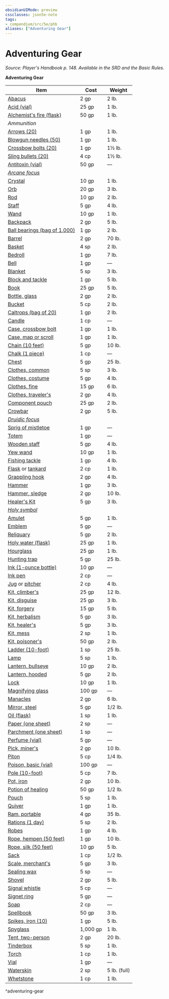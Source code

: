 ```yaml
---
obsidianUIMode: preview
cssclasses: json5e-note
tags:
- compendium/src/5e/phb
aliases: ["Adventuring Gear"]
---
```

# Adventuring Gear
*Source: Player's Handbook p. 148. Available in the SRD and the Basic Rules.* 

**Adventuring Gear**

| Item | Cost | Weight |
|------|------|--------|
| [Abacus](/2-Mechanics/CLI/items/abacus.md) | 2 gp | 2 lb. |
| [Acid (vial)](/2-Mechanics/CLI/items/acid-vial.md) | 25 gp | 1 lb. |
| [Alchemist's fire (flask)](/2-Mechanics/CLI/items/alchemists-fire-flask.md) | 50 gp | 1 lb. |
| *Ammunition* |  |  |
| [Arrows (20)](/2-Mechanics/CLI/items/arrows-20.md) | 1 gp | 1 lb. |
| [Blowgun needles (50)](/2-Mechanics/CLI/items/blowgun-needles-50.md) | 1 gp | 1 lb. |
| [Crossbow bolts (20)](/2-Mechanics/CLI/items/crossbow-bolts-20.md) | 1 gp | 1½ lb. |
| [Sling bullets (20)](/2-Mechanics/CLI/items/sling-bullets-20.md) | 4 cp | 1½ lb. |
| [Antitoxin (vial)](/2-Mechanics/CLI/items/antitoxin-vial.md) | 50 gp | — |
| *[Arcane focus](/2-Mechanics/CLI/items/arcane-focus.md)* |  |  |
| [Crystal](/2-Mechanics/CLI/items/crystal.md) | 10 gp | 1 lb. |
| [Orb](/2-Mechanics/CLI/items/orb.md) | 20 gp | 3 lb. |
| [Rod](/2-Mechanics/CLI/items/rod.md) | 10 gp | 2 lb. |
| [Staff](/2-Mechanics/CLI/items/staff.md) | 5 gp | 4 lb. |
| [Wand](/2-Mechanics/CLI/items/wand.md) | 10 gp | 1 lb. |
| [Backpack](/2-Mechanics/CLI/items/backpack.md) | 2 gp | 5 lb. |
| [Ball bearings (bag of 1,000)](/2-Mechanics/CLI/items/ball-bearings-bag-of-1000.md) | 1 gp | 2 lb. |
| [Barrel](/2-Mechanics/CLI/items/barrel.md) | 2 gp | 70 lb. |
| [Basket](/2-Mechanics/CLI/items/basket.md) | 4 sp | 2 lb. |
| [Bedroll](/2-Mechanics/CLI/items/bedroll.md) | 1 gp | 7 lb. |
| [Bell](/2-Mechanics/CLI/items/bell.md) | 1 gp | — |
| [Blanket](/2-Mechanics/CLI/items/blanket.md) | 5 sp | 3 lb. |
| [Block and tackle](/2-Mechanics/CLI/items/block-and-tackle.md) | 1 gp | 5 lb. |
| [Book](/2-Mechanics/CLI/items/book.md) | 25 gp | 5 lb. |
| [Bottle, glass](/2-Mechanics/CLI/items/glass-bottle.md) | 2 gp | 2 lb. |
| [Bucket](/2-Mechanics/CLI/items/bucket.md) | 5 cp | 2 lb. |
| [Caltrops (bag of 20)](/2-Mechanics/CLI/items/caltrops-bag-of-20.md) | 1 gp | 2 lb. |
| [Candle](/2-Mechanics/CLI/items/candle.md) | 1 cp | — |
| [Case, crossbow bolt](/2-Mechanics/CLI/items/crossbow-bolt-case.md) | 1 gp | 1 lb. |
| [Case, map or scroll](/2-Mechanics/CLI/items/map-or-scroll-case.md) | 1 gp | 1 lb. |
| [Chain (10 feet)](/2-Mechanics/CLI/items/chain-10-feet.md) | 5 gp | 10 lb. |
| [Chalk (1 piece)](/2-Mechanics/CLI/items/chalk-1-piece.md) | 1 cp | — |
| [Chest](/2-Mechanics/CLI/items/chest.md) | 5 gp | 25 lb. |
| [Clothes, common](/2-Mechanics/CLI/items/common-clothes.md) | 5 sp | 3 lb. |
| [Clothes, costume](/2-Mechanics/CLI/items/costume-clothes.md) | 5 gp | 4 lb. |
| [Clothes, fine](/2-Mechanics/CLI/items/fine-clothes.md) | 15 gp | 6 lb. |
| [Clothes, traveler's](/2-Mechanics/CLI/items/travelers-clothes.md) | 2 gp | 4 lb. |
| [Component pouch](/2-Mechanics/CLI/items/component-pouch.md) | 25 gp | 2 lb. |
| [Crowbar](/2-Mechanics/CLI/items/crowbar.md) | 2 gp | 5 lb. |
| *[Druidic focus](/2-Mechanics/CLI/items/druidic-focus.md)* |  |  |
| [Sprig of mistletoe](/2-Mechanics/CLI/items/sprig-of-mistletoe.md) | 1 gp | — |
| [Totem](/2-Mechanics/CLI/items/totem.md) | 1 gp | — |
| [Wooden staff](/2-Mechanics/CLI/items/wooden-staff.md) | 5 gp | 4 lb. |
| [Yew wand](/2-Mechanics/CLI/items/yew-wand.md) | 10 gp | 1 lb. |
| [Fishing tackle](/2-Mechanics/CLI/items/fishing-tackle.md) | 1 gp | 4 lb. |
| [Flask](/2-Mechanics/CLI/items/flask.md) or [tankard](/2-Mechanics/CLI/items/tankard.md) | 2 cp | 1 lb. |
| [Grappling hook](/2-Mechanics/CLI/items/grappling-hook.md) | 2 gp | 4 lb. |
| [Hammer](/2-Mechanics/CLI/items/hammer.md) | 1 gp | 3 lb. |
| [Hammer, sledge](/2-Mechanics/CLI/items/sledgehammer.md) | 2 gp | 10 lb. |
| [Healer's Kit](/2-Mechanics/CLI/items/healers-kit.md) | 5 gp | 3 lb. |
| *[Holy symbol](/2-Mechanics/CLI/items/holy-symbol.md)* |  |  |
| [Amulet](/2-Mechanics/CLI/items/amulet.md) | 5 gp | 1 lb. |
| [Emblem](/2-Mechanics/CLI/items/emblem.md) | 5 gp | — |
| [Reliquary](/2-Mechanics/CLI/items/reliquary.md) | 5 gp | 2 lb. |
| [Holy water (flask)](/2-Mechanics/CLI/items/holy-water-flask.md) | 25 gp | 1 lb. |
| [Hourglass](/2-Mechanics/CLI/items/hourglass.md) | 25 gp | 1 lb. |
| [Hunting trap](/2-Mechanics/CLI/items/hunting-trap.md) | 5 gp | 25 lb. |
| [Ink (1-ounce bottle)](/2-Mechanics/CLI/items/ink-1-ounce-bottle.md) | 10 gp | — |
| [Ink pen](/2-Mechanics/CLI/items/ink-pen.md) | 2 cp | — |
| [Jug](/2-Mechanics/CLI/items/jug.md) or [pitcher](/2-Mechanics/CLI/items/pitcher.md) | 2 cp | 4 lb. |
| [Kit, climber's](/2-Mechanics/CLI/items/climbers-kit.md) | 25 gp | 12 lb. |
| [Kit, disguise](/2-Mechanics/CLI/items/disguise-kit.md) | 25 gp | 3 lb. |
| [Kit, forgery](/2-Mechanics/CLI/items/forgery-kit.md) | 15 gp | 5 lb. |
| [Kit, herbalism](/2-Mechanics/CLI/items/herbalism-kit.md) | 5 gp | 3 lb. |
| [Kit, healer's](/2-Mechanics/CLI/items/healers-kit.md) | 5 gp | 3 lb. |
| [Kit, mess](/2-Mechanics/CLI/items/mess-kit.md) | 2 sp | 1 lb. |
| [Kit, poisoner's](/2-Mechanics/CLI/items/poisoners-kit.md) | 50 gp | 2 lb. |
| [Ladder (10-foot)](/2-Mechanics/CLI/items/ladder-10-foot.md) | 1 sp | 25 lb. |
| [Lamp](/2-Mechanics/CLI/items/lamp.md) | 5 sp | 1 lb. |
| [Lantern, bullseye](/2-Mechanics/CLI/items/bullseye-lantern.md) | 10 gp | 2 lb. |
| [Lantern, hooded](/2-Mechanics/CLI/items/hooded-lantern.md) | 5 gp | 2 lb. |
| [Lock](/2-Mechanics/CLI/items/lock.md) | 10 gp | 1 lb. |
| [Magnifying glass](/2-Mechanics/CLI/items/magnifying-glass.md) | 100 gp | — |
| [Manacles](/2-Mechanics/CLI/items/manacles.md) | 2 gp | 6 lb. |
| [Mirror, steel](/2-Mechanics/CLI/items/steel-mirror.md) | 5 gp | 1/2 lb. |
| [Oil (flask)](/2-Mechanics/CLI/items/oil-flask.md) | 1 sp | 1 lb. |
| [Paper (one sheet)](/2-Mechanics/CLI/items/paper-one-sheet.md) | 2 sp | — |
| [Parchment (one sheet)](/2-Mechanics/CLI/items/parchment-one-sheet.md) | 1 sp | — |
| [Perfume (vial)](/2-Mechanics/CLI/items/perfume-vial.md) | 5 gp | — |
| [Pick, miner's](/2-Mechanics/CLI/items/miners-pick.md) | 2 gp | 10 lb. |
| [Piton](/2-Mechanics/CLI/items/piton.md) | 5 cp | 1/4 lb. |
| [Poison, basic (vial)](/2-Mechanics/CLI/items/basic-poison-vial.md) | 100 gp | — |
| [Pole (10-foot)](/2-Mechanics/CLI/items/pole-10-foot.md) | 5 cp | 7 lb. |
| [Pot, iron](/2-Mechanics/CLI/items/iron-pot.md) | 2 gp | 10 lb. |
| [Potion of healing](/2-Mechanics/CLI/items/potion-of-healing.md) | 50 gp | 1/2 lb. |
| [Pouch](/2-Mechanics/CLI/items/pouch.md) | 5 sp | 1 lb. |
| [Quiver](/2-Mechanics/CLI/items/quiver.md) | 1 gp | 1 lb. |
| [Ram, portable](/2-Mechanics/CLI/items/portable-ram.md) | 4 gp | 35 lb. |
| [Rations (1 day)](/2-Mechanics/CLI/items/rations-1-day.md) | 5 sp | 2 lb. |
| [Robes](/2-Mechanics/CLI/items/robes.md) | 1 gp | 4 lb. |
| [Rope, hempen (50 feet)](/2-Mechanics/CLI/items/hempen-rope-50-feet.md) | 1 gp | 10 lb. |
| [Rope, silk (50 feet)](/2-Mechanics/CLI/items/silk-rope-50-feet.md) | 10 gp | 5 lb. |
| [Sack](/2-Mechanics/CLI/items/sack.md) | 1 cp | 1/2 lb. |
| [Scale, merchant's](/2-Mechanics/CLI/items/merchants-scale.md) | 5 gp | 3 lb. |
| [Sealing wax](/2-Mechanics/CLI/items/sealing-wax.md) | 5 sp | — |
| [Shovel](/2-Mechanics/CLI/items/shovel.md) | 2 gp | 5 lb. |
| [Signal whistle](/2-Mechanics/CLI/items/signal-whistle.md) | 5 cp | — |
| [Signet ring](/2-Mechanics/CLI/items/signet-ring.md) | 5 gp | — |
| [Soap](/2-Mechanics/CLI/items/soap.md) | 2 cp | — |
| [Spellbook](/2-Mechanics/CLI/items/spellbook.md) | 50 gp | 3 lb. |
| [Spikes, iron (10)](/2-Mechanics/CLI/items/iron-spikes-10.md) | 1 gp | 5 lb. |
| [Spyglass](/2-Mechanics/CLI/items/spyglass.md) | 1,000 gp | 1 lb. |
| [Tent, two-person](/2-Mechanics/CLI/items/two-person-tent.md) | 2 gp | 20 lb. |
| [Tinderbox](/2-Mechanics/CLI/items/tinderbox.md) | 5 sp | 1 lb. |
| [Torch](/2-Mechanics/CLI/items/torch.md) | 1 cp | 1 lb. |
| [Vial](/2-Mechanics/CLI/items/vial.md) | 1 gp | — |
| [Waterskin](/2-Mechanics/CLI/items/waterskin.md) | 2 sp | 5 lb. (full) |
| [Whetstone](/2-Mechanics/CLI/items/whetstone.md) | 1 cp | 1 lb. |
^adventuring-gear